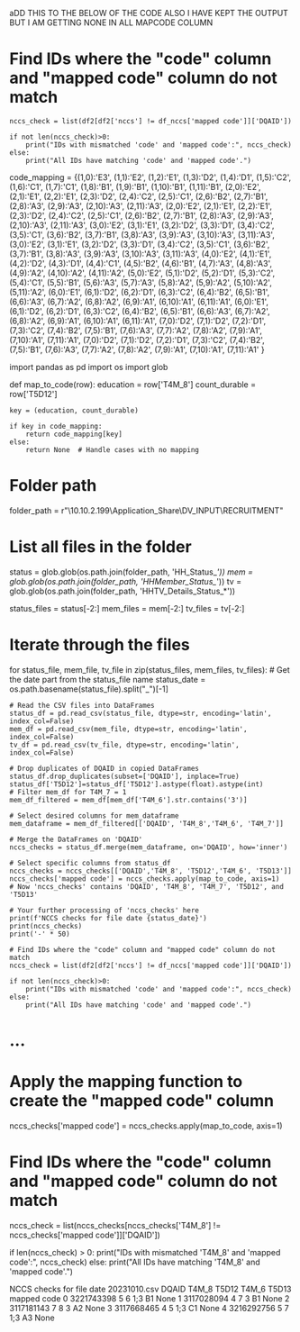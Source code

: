 aDD THIS TO THE BELOW OF THE CODE ALSO I HAVE KEPT THE OUTPUT BUT I AM GETTING NONE IN ALL MAPCODE COLUMN
# Find IDs where the "code" column and "mapped code" column do not match
    nccs_check = list(df2[df2['nccs'] != df_nccs['mapped code']]['DQAID'])
    
    if not len(nccs_check)>0:
        print("IDs with mismatched 'code' and 'mapped code':", nccs_check)
    else:
        print("All IDs have matching 'code' and 'mapped code'.")




code_mapping = {(1,0):'E3',
(1,1):'E2',
(1,2):'E1',
(1,3):'D2',
(1,4):'D1',
(1,5):'C2',
(1,6):'C1',
(1,7):'C1',
(1,8):'B1',
(1,9):'B1',
(1,10):'B1',
(1,11):'B1',
(2,0):'E2',
(2,1):'E1',
(2,2):'E1',
(2,3):'D2',
(2,4):'C2',
(2,5):'C1',
(2,6):'B2',
(2,7):'B1',
(2,8):'A3',
(2,9):'A3',
(2,10):'A3',
(2,11):'A3',
(2,0):'E2',
(2,1):'E1',
(2,2):'E1',
(2,3):'D2',
(2,4):'C2',
(2,5):'C1',
(2,6):'B2',
(2,7):'B1',
(2,8):'A3',
(2,9):'A3',
(2,10):'A3',
(2,11):'A3',
(3,0):'E2',
(3,1):'E1',
(3,2):'D2',
(3,3):'D1',
(3,4):'C2',
(3,5):'C1',
(3,6):'B2',
(3,7):'B1',
(3,8):'A3',
(3,9):'A3',
(3,10):'A3',
(3,11):'A3',
(3,0):'E2',
(3,1):'E1',
(3,2):'D2',
(3,3):'D1',
(3,4):'C2',
(3,5):'C1',
(3,6):'B2',
(3,7):'B1',
(3,8):'A3',
(3,9):'A3',
(3,10):'A3',
(3,11):'A3',
(4,0):'E2',
(4,1):'E1',
(4,2):'D2',
(4,3):'D1',
(4,4):'C1',
(4,5):'B2',
(4,6):'B1',
(4,7):'A3',
(4,8):'A3',
(4,9):'A2',
(4,10):'A2',
(4,11):'A2',
(5,0):'E2',
(5,1):'D2',
(5,2):'D1',
(5,3):'C2',
(5,4):'C1',
(5,5):'B1',
(5,6):'A3',
(5,7):'A3',
(5,8):'A2',
(5,9):'A2',
(5,10):'A2',
(5,11):'A2',
(6,0):'E1',
(6,1):'D2',
(6,2):'D1',
(6,3):'C2',
(6,4):'B2',
(6,5):'B1',
(6,6):'A3',
(6,7):'A2',
(6,8):'A2',
(6,9):'A1',
(6,10):'A1',
(6,11):'A1',
(6,0):'E1',
(6,1):'D2',
(6,2):'D1',
(6,3):'C2',
(6,4):'B2',
(6,5):'B1',
(6,6):'A3',
(6,7):'A2',
(6,8):'A2',
(6,9):'A1',
(6,10):'A1',
(6,11):'A1',
(7,0):'D2',
(7,1):'D2',
(7,2):'D1',
(7,3):'C2',
(7,4):'B2',
(7,5):'B1',
(7,6):'A3',
(7,7):'A2',
(7,8):'A2',
(7,9):'A1',
(7,10):'A1',
(7,11):'A1',
(7,0):'D2',
(7,1):'D2',
(7,2):'D1',
(7,3):'C2',
(7,4):'B2',
(7,5):'B1',
(7,6):'A3',
(7,7):'A2',
(7,8):'A2',
(7,9):'A1',
(7,10):'A1',
(7,11):'A1'
}



import pandas as pd
import os
import glob

def map_to_code(row):
    education = row['T4M_8']
    count_durable = row['T5D12']

    key = (education, count_durable)

    if key in code_mapping:
        return code_mapping[key]
    else:
        return None  # Handle cases with no mapping
# Folder path
folder_path = r"\\10.10.2.199\Application_Share\DV_INPUT\RECRUITMENT"

# List all files in the folder
status = glob.glob(os.path.join(folder_path, 'HH_Status_*'))
mem = glob.glob(os.path.join(folder_path, 'HHMember_Status_*'))
tv = glob.glob(os.path.join(folder_path, 'HHTV_Details_Status_*'))

status_files = status[-2:]
mem_files = mem[-2:]
tv_files = tv[-2:]

# Iterate through the files
for status_file, mem_file, tv_file in zip(status_files, mem_files, tv_files):
    # Get the date part from the status_file name
    status_date = os.path.basename(status_file).split("_")[-1]
    
    # Read the CSV files into DataFrames
    status_df = pd.read_csv(status_file, dtype=str, encoding='latin', index_col=False)
    mem_df = pd.read_csv(mem_file, dtype=str, encoding='latin', index_col=False)
    tv_df = pd.read_csv(tv_file, dtype=str, encoding='latin', index_col=False)
    
    # Drop duplicates of DQAID in copied DataFrames
    status_df.drop_duplicates(subset=['DQAID'], inplace=True)
    status_df['T5D12']=status_df['T5D12'].astype(float).astype(int)
    # Filter mem_df for T4M_7 = 1
    mem_df_filtered = mem_df[mem_df['T4M_6'].str.contains('3')]
    
    # Select desired columns for mem_dataframe
    mem_dataframe = mem_df_filtered[['DQAID', 'T4M_8','T4M_6', 'T4M_7']]
    
    # Merge the DataFrames on 'DQAID'
    nccs_checks = status_df.merge(mem_dataframe, on='DQAID', how='inner')
    
    # Select specific columns from status_df
    nccs_checks = nccs_checks[['DQAID','T4M_8', 'T5D12','T4M_6', 'T5D13']]
    nccs_checks['mapped code'] = nccs_checks.apply(map_to_code, axis=1)
    # Now 'nccs_checks' contains 'DQAID', 'T4M_8', 'T4M_7', 'T5D12', and 'T5D13'
    
    # Your further processing of 'nccs_checks' here
    print(f'NCCS checks for file date {status_date}')
    print(nccs_checks)
    print('-' * 50)
     
    # Find IDs where the "code" column and "mapped code" column do not match
    nccs_check = list(df2[df2['nccs'] != df_nccs['mapped code']]['DQAID'])
    
    if not len(nccs_check)>0:
        print("IDs with mismatched 'code' and 'mapped code':", nccs_check)
    else:
        print("All IDs have matching 'code' and 'mapped code'.")


# ...

# Apply the mapping function to create the "mapped code" column
nccs_checks['mapped code'] = nccs_checks.apply(map_to_code, axis=1)

# Find IDs where the "code" column and "mapped code" column do not match
nccs_check = list(nccs_checks[nccs_checks['T4M_8'] != nccs_checks['mapped code']]['DQAID'])

if len(nccs_check) > 0:
    print("IDs with mismatched 'T4M_8' and 'mapped code':", nccs_check)
else:
    print("All IDs have matching 'T4M_8' and 'mapped code'.")
    

NCCS checks for file date 20231010.csv
            DQAID T4M_8  T5D12 T4M_6 T5D13 mapped code
0      3221743398     5      6   1;3    B1        None
1      3117028094     4      7     3    B1        None
2      3117181143     7      8     3    A2        None
3      3117668465     4      5   1;3    C1        None
4      3216292756     5      7   1;3    A3        None
